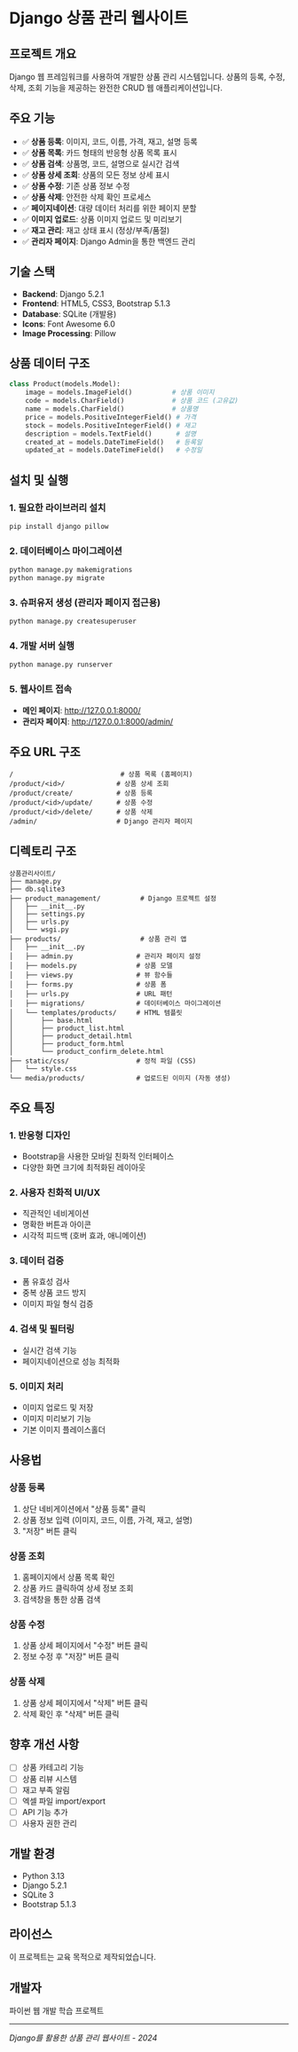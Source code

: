 # Django 상품 관리 웹사이트

## 프로젝트 개요
Django 웹 프레임워크를 사용하여 개발한 상품 관리 시스템입니다. 상품의 등록, 수정, 삭제, 조회 기능을 제공하는 완전한 CRUD 웹 애플리케이션입니다.

## 주요 기능
- ✅ **상품 등록**: 이미지, 코드, 이름, 가격, 재고, 설명 등록
- ✅ **상품 목록**: 카드 형태의 반응형 상품 목록 표시
- ✅ **상품 검색**: 상품명, 코드, 설명으로 실시간 검색
- ✅ **상품 상세 조회**: 상품의 모든 정보 상세 표시
- ✅ **상품 수정**: 기존 상품 정보 수정
- ✅ **상품 삭제**: 안전한 삭제 확인 프로세스
- ✅ **페이지네이션**: 대량 데이터 처리를 위한 페이지 분할
- ✅ **이미지 업로드**: 상품 이미지 업로드 및 미리보기
- ✅ **재고 관리**: 재고 상태 표시 (정상/부족/품절)
- ✅ **관리자 페이지**: Django Admin을 통한 백엔드 관리

## 기술 스택
- **Backend**: Django 5.2.1
- **Frontend**: HTML5, CSS3, Bootstrap 5.1.3
- **Database**: SQLite (개발용)
- **Icons**: Font Awesome 6.0
- **Image Processing**: Pillow

## 상품 데이터 구조
```python
class Product(models.Model):
    image = models.ImageField()          # 상품 이미지
    code = models.CharField()            # 상품 코드 (고유값)
    name = models.CharField()            # 상품명
    price = models.PositiveIntegerField() # 가격
    stock = models.PositiveIntegerField() # 재고
    description = models.TextField()      # 설명
    created_at = models.DateTimeField()   # 등록일
    updated_at = models.DateTimeField()   # 수정일
```

## 설치 및 실행

### 1. 필요한 라이브러리 설치
```bash
pip install django pillow
```

### 2. 데이터베이스 마이그레이션
```bash
python manage.py makemigrations
python manage.py migrate
```

### 3. 슈퍼유저 생성 (관리자 페이지 접근용)
```bash
python manage.py createsuperuser
```

### 4. 개발 서버 실행
```bash
python manage.py runserver
```

### 5. 웹사이트 접속
- **메인 페이지**: http://127.0.0.1:8000/
- **관리자 페이지**: http://127.0.0.1:8000/admin/

## 주요 URL 구조
```
/                           # 상품 목록 (홈페이지)
/product/<id>/             # 상품 상세 조회
/product/create/           # 상품 등록
/product/<id>/update/      # 상품 수정
/product/<id>/delete/      # 상품 삭제
/admin/                    # Django 관리자 페이지
```

## 디렉토리 구조
```
상품관리사이트/
├── manage.py
├── db.sqlite3
├── product_management/          # Django 프로젝트 설정
│   ├── __init__.py
│   ├── settings.py
│   ├── urls.py
│   └── wsgi.py
├── products/                    # 상품 관리 앱
│   ├── __init__.py
│   ├── admin.py                # 관리자 페이지 설정
│   ├── models.py               # 상품 모델
│   ├── views.py                # 뷰 함수들
│   ├── forms.py                # 상품 폼
│   ├── urls.py                 # URL 패턴
│   ├── migrations/             # 데이터베이스 마이그레이션
│   └── templates/products/     # HTML 템플릿
│       ├── base.html
│       ├── product_list.html
│       ├── product_detail.html
│       ├── product_form.html
│       └── product_confirm_delete.html
├── static/css/                 # 정적 파일 (CSS)
│   └── style.css
└── media/products/             # 업로드된 이미지 (자동 생성)
```

## 주요 특징

### 1. 반응형 디자인
- Bootstrap을 사용한 모바일 친화적 인터페이스
- 다양한 화면 크기에 최적화된 레이아웃

### 2. 사용자 친화적 UI/UX
- 직관적인 네비게이션
- 명확한 버튼과 아이콘
- 시각적 피드백 (호버 효과, 애니메이션)

### 3. 데이터 검증
- 폼 유효성 검사
- 중복 상품 코드 방지
- 이미지 파일 형식 검증

### 4. 검색 및 필터링
- 실시간 검색 기능
- 페이지네이션으로 성능 최적화

### 5. 이미지 처리
- 이미지 업로드 및 저장
- 이미지 미리보기 기능
- 기본 이미지 플레이스홀더

## 사용법

### 상품 등록
1. 상단 네비게이션에서 "상품 등록" 클릭
2. 상품 정보 입력 (이미지, 코드, 이름, 가격, 재고, 설명)
3. "저장" 버튼 클릭

### 상품 조회
1. 홈페이지에서 상품 목록 확인
2. 상품 카드 클릭하여 상세 정보 조회
3. 검색창을 통한 상품 검색

### 상품 수정
1. 상품 상세 페이지에서 "수정" 버튼 클릭
2. 정보 수정 후 "저장" 버튼 클릭

### 상품 삭제
1. 상품 상세 페이지에서 "삭제" 버튼 클릭
2. 삭제 확인 후 "삭제" 버튼 클릭

## 향후 개선 사항
- [ ] 상품 카테고리 기능
- [ ] 상품 리뷰 시스템
- [ ] 재고 부족 알림
- [ ] 엑셀 파일 import/export
- [ ] API 기능 추가
- [ ] 사용자 권한 관리

## 개발 환경
- Python 3.13
- Django 5.2.1
- SQLite 3
- Bootstrap 5.1.3

## 라이선스
이 프로젝트는 교육 목적으로 제작되었습니다.

## 개발자
파이썬 웹 개발 학습 프로젝트

---
*Django를 활용한 상품 관리 웹사이트 - 2024*